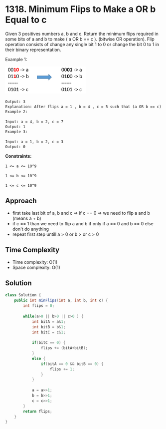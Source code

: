 # 1318. Minimum Flips to Make a OR b Equal to c

Given 3 positives numbers a, b and c. Return the minimum flips required in some bits of a and b to make ( a OR b == c ). (bitwise OR operation).
Flip operation consists of change any single bit 1 to 0 or change the bit 0 to 1 in their binary representation.

Example 1:

![image](./images/sample_3_1676.png "a title")

```Input: a = 2, b = 6, c = 5
Output: 3
Explanation: After flips a = 1 , b = 4 , c = 5 such that (a OR b == c)
Example 2:

Input: a = 4, b = 2, c = 7
Output: 1
Example 3:

Input: a = 1, b = 2, c = 3
Output: 0
```

**Constraints:**

`1 <= a <= 10^9`  <br>

`1 <= b <= 10^9` <br>

`1 <= c <= 10^9` <br>

## Approach

- first take last bit of a, b and c => if c == 0 => we need to flip a and b (means a + b)
- if c == 1 than we need to flip a and b if only if a == 0 and b == 0 else don't do anything
- repeat first step untill a > 0 or b > or c > 0

## Time Complexity
 
- Time complexity: O(1) 
- Space complexity: O(1) 

## Solution

```java
class Solution {
    public int minFlips(int a, int b, int c) {
        int flips = 0;

        while(a>0 || b>0 || c>0 ) {
            int bitA = a&1;
            int bitB = b&1;
            int bitC = c&1;

            if(bitC == 0) {
                flips += (bitA+bitB);
            } 
            else {
                if(bitA == 0 && bitB == 0) {
                    flips += 1;
                }
            }

            a = a>>1;
            b = b>>1;
            c = c>>1;
        }
        return flips;
    }
}
```